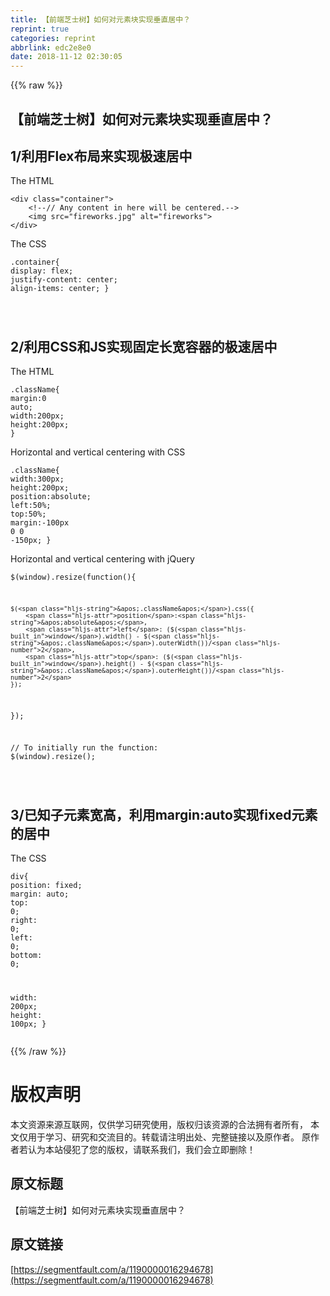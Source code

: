 ```yaml
---
title: 【前端芝士树】如何对元素块实现垂直居中？
reprint: true
categories: reprint
abbrlink: edc2e8e0
date: 2018-11-12 02:30:05
---
```


{{% raw %}}
<h2 id="articleHeader0">&#x3010;&#x524D;&#x7AEF;&#x829D;&#x58EB;&#x6811;&#x3011;&#x5982;&#x4F55;&#x5BF9;&#x5143;&#x7D20;&#x5757;&#x5B9E;&#x73B0;&#x5782;&#x76F4;&#x5C45;&#x4E2D;&#xFF1F;</h2><h2 id="articleHeader1">1/&#x5229;&#x7528;Flex&#x5E03;&#x5C40;&#x6765;&#x5B9E;&#x73B0;&#x6781;&#x901F;&#x5C45;&#x4E2D;</h2><p>The HTML</p><div class="widget-codetool" style="display:none"><div class="widget-codetool--inner"><span class="selectCode code-tool" data-toggle="tooltip" data-placement="top" title="" data-original-title="&#x5168;&#x9009;"></span> <span type="button" class="copyCode code-tool" data-toggle="tooltip" data-placement="top" data-clipboard-text="&lt;div class=&quot;container&quot;&gt;
    &lt;!--// Any content in here will be centered.--&gt;
    &lt;img src=&quot;fireworks.jpg&quot; alt=&quot;fireworks&quot;&gt;
&lt;/div&gt;
" title="" data-original-title="&#x590D;&#x5236;"></span> <span type="button" class="saveToNote code-tool" data-toggle="tooltip" data-placement="top" title="" data-original-title="&#x653E;&#x8FDB;&#x7B14;&#x8BB0;"></span></div></div><pre class="hljs javascript"><code>&lt;div <span class="hljs-class"><span class="hljs-keyword">class</span></span>=<span class="hljs-string">&quot;container&quot;</span>&gt;
    <span class="xml"><span class="hljs-comment">&lt;!--// Any content in here will be centered.--&gt;</span>
    <span class="hljs-tag">&lt;<span class="hljs-name">img</span> <span class="hljs-attr">src</span>=<span class="hljs-string">&quot;fireworks.jpg&quot;</span> <span class="hljs-attr">alt</span>=<span class="hljs-string">&quot;fireworks&quot;</span>&gt;</span>
<span class="hljs-tag">&lt;/<span class="hljs-name">div</span>&gt;</span>
</span></code></pre><p>The CSS</p><div class="widget-codetool" style="display:none"><div class="widget-codetool--inner"><span class="selectCode code-tool" data-toggle="tooltip" data-placement="top" title="" data-original-title="&#x5168;&#x9009;"></span> <span type="button" class="copyCode code-tool" data-toggle="tooltip" data-placement="top" data-clipboard-text=".container{
    display: flex;
    justify-content: center;
    align-items: center;
}

" title="" data-original-title="&#x590D;&#x5236;"></span> <span type="button" class="saveToNote code-tool" data-toggle="tooltip" data-placement="top" title="" data-original-title="&#x653E;&#x8FDB;&#x7B14;&#x8BB0;"></span></div></div><pre class="hljs css"><code><span class="hljs-selector-class">.container</span>{
    <span class="hljs-attribute">display</span>: flex;
    <span class="hljs-attribute">justify-content</span>: center;
    <span class="hljs-attribute">align-items</span>: center;
}

</code></pre><h2 id="articleHeader2">2/&#x5229;&#x7528;CSS&#x548C;JS&#x5B9E;&#x73B0;&#x56FA;&#x5B9A;&#x957F;&#x5BBD;&#x5BB9;&#x5668;&#x7684;&#x6781;&#x901F;&#x5C45;&#x4E2D;</h2><p>The HTML</p><div class="widget-codetool" style="display:none"><div class="widget-codetool--inner"><span class="selectCode code-tool" data-toggle="tooltip" data-placement="top" title="" data-original-title="&#x5168;&#x9009;"></span> <span type="button" class="copyCode code-tool" data-toggle="tooltip" data-placement="top" data-clipboard-text=".className{
    margin:0 auto;
    width:200px;
    height:200px;
}
" title="" data-original-title="&#x590D;&#x5236;"></span> <span type="button" class="saveToNote code-tool" data-toggle="tooltip" data-placement="top" title="" data-original-title="&#x653E;&#x8FDB;&#x7B14;&#x8BB0;"></span></div></div><pre class="hljs css"><code><span class="hljs-selector-class">.className</span>{
    <span class="hljs-attribute">margin</span>:<span class="hljs-number">0</span> auto;
    <span class="hljs-attribute">width</span>:<span class="hljs-number">200px</span>;
    <span class="hljs-attribute">height</span>:<span class="hljs-number">200px</span>;
}
</code></pre><p>Horizontal and vertical centering with CSS</p><div class="widget-codetool" style="display:none"><div class="widget-codetool--inner"><span class="selectCode code-tool" data-toggle="tooltip" data-placement="top" title="" data-original-title="&#x5168;&#x9009;"></span> <span type="button" class="copyCode code-tool" data-toggle="tooltip" data-placement="top" data-clipboard-text=".className{
    width:300px;
    height:200px;
    position:absolute;
    left:50%;
    top:50%;
    margin:-100px 0 0 -150px;
}
" title="" data-original-title="&#x590D;&#x5236;"></span> <span type="button" class="saveToNote code-tool" data-toggle="tooltip" data-placement="top" title="" data-original-title="&#x653E;&#x8FDB;&#x7B14;&#x8BB0;"></span></div></div><pre class="hljs css"><code><span class="hljs-selector-class">.className</span>{
    <span class="hljs-attribute">width</span>:<span class="hljs-number">300px</span>;
    <span class="hljs-attribute">height</span>:<span class="hljs-number">200px</span>;
    <span class="hljs-attribute">position</span>:absolute;
    <span class="hljs-attribute">left</span>:<span class="hljs-number">50%</span>;
    <span class="hljs-attribute">top</span>:<span class="hljs-number">50%</span>;
    <span class="hljs-attribute">margin</span>:-<span class="hljs-number">100px</span> <span class="hljs-number">0</span> <span class="hljs-number">0</span> -<span class="hljs-number">150px</span>;
}
</code></pre><p>Horizontal and vertical centering with jQuery</p><div class="widget-codetool" style="display:none"><div class="widget-codetool--inner"><span class="selectCode code-tool" data-toggle="tooltip" data-placement="top" title="" data-original-title="&#x5168;&#x9009;"></span> <span type="button" class="copyCode code-tool" data-toggle="tooltip" data-placement="top" data-clipboard-text="$(window).resize(function(){

    $(&apos;.className&apos;).css({
        position:&apos;absolute&apos;,
        left: ($(window).width() - $(&apos;.className&apos;).outerWidth())/2,
        top: ($(window).height() - $(&apos;.className&apos;).outerHeight())/2
    });

});

// To initially run the function:
$(window).resize();

" title="" data-original-title="&#x590D;&#x5236;"></span> <span type="button" class="saveToNote code-tool" data-toggle="tooltip" data-placement="top" title="" data-original-title="&#x653E;&#x8FDB;&#x7B14;&#x8BB0;"></span></div></div><pre class="hljs javascript"><code>$(<span class="hljs-built_in">window</span>).resize(<span class="hljs-function"><span class="hljs-keyword">function</span>(<span class="hljs-params"></span>)</span>{

    $(<span class="hljs-string">&apos;.className&apos;</span>).css({
        <span class="hljs-attr">position</span>:<span class="hljs-string">&apos;absolute&apos;</span>,
        <span class="hljs-attr">left</span>: ($(<span class="hljs-built_in">window</span>).width() - $(<span class="hljs-string">&apos;.className&apos;</span>).outerWidth())/<span class="hljs-number">2</span>,
        <span class="hljs-attr">top</span>: ($(<span class="hljs-built_in">window</span>).height() - $(<span class="hljs-string">&apos;.className&apos;</span>).outerHeight())/<span class="hljs-number">2</span>
    });

});

<span class="hljs-comment">// To initially run the function:</span>
$(<span class="hljs-built_in">window</span>).resize();

</code></pre><h2 id="articleHeader3">3/&#x5DF2;&#x77E5;&#x5B50;&#x5143;&#x7D20;&#x5BBD;&#x9AD8;&#xFF0C;&#x5229;&#x7528;margin:auto&#x5B9E;&#x73B0;fixed&#x5143;&#x7D20;&#x7684;&#x5C45;&#x4E2D;</h2><p>The CSS</p><div class="widget-codetool" style="display:none"><div class="widget-codetool--inner"><span class="selectCode code-tool" data-toggle="tooltip" data-placement="top" title="" data-original-title="&#x5168;&#x9009;"></span> <span type="button" class="copyCode code-tool" data-toggle="tooltip" data-placement="top" data-clipboard-text="div{
   position: fixed;
   margin: auto;
   top: 0;
   right: 0;
   left: 0;
   bottom: 0;

   width: 200px;
   height: 100px;
}" title="" data-original-title="&#x590D;&#x5236;"></span> <span type="button" class="saveToNote code-tool" data-toggle="tooltip" data-placement="top" title="" data-original-title="&#x653E;&#x8FDB;&#x7B14;&#x8BB0;"></span></div></div><pre class="hljs css"><code><span class="hljs-selector-tag">div</span>{
   <span class="hljs-attribute">position</span>: fixed;
   <span class="hljs-attribute">margin</span>: auto;
   <span class="hljs-attribute">top</span>: <span class="hljs-number">0</span>;
   <span class="hljs-attribute">right</span>: <span class="hljs-number">0</span>;
   <span class="hljs-attribute">left</span>: <span class="hljs-number">0</span>;
   <span class="hljs-attribute">bottom</span>: <span class="hljs-number">0</span>;

   <span class="hljs-attribute">width</span>: <span class="hljs-number">200px</span>;
   <span class="hljs-attribute">height</span>: <span class="hljs-number">100px</span>;
}</code></pre>
{{% /raw %}}

# 版权声明
本文资源来源互联网，仅供学习研究使用，版权归该资源的合法拥有者所有，
本文仅用于学习、研究和交流目的。转载请注明出处、完整链接以及原作者。
原作者若认为本站侵犯了您的版权，请联系我们，我们会立即删除！

## 原文标题
【前端芝士树】如何对元素块实现垂直居中？

## 原文链接
[https://segmentfault.com/a/1190000016294678](https://segmentfault.com/a/1190000016294678)

